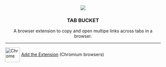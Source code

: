 <div align="center">
  <br />
    <img src="https://imgur.com/675vaZn.png">
  <br />

  <h3 align="center">TAB BUCKET</h3>

   <div align="center">
     A browser extension to copy and open multipe links across tabs in a browser.
     </div>
</div>
<hr> </hr>

[link-chrome]: https://chrome.google.com/webstore/detail/refined-github/hlepfoohegkhhmjieoechaddaejaokhf 'Version published on Chrome Web Store'

[<img src="https://raw.githubusercontent.com/alrra/browser-logos/90fdf03c/src/chrome/chrome.svg" width="48" alt="Chrome" valign="middle">][link-chrome] <a href="https://chromewebstore.google.com/detail/mebliglplpfbnljphggmjinbgjlhkgjd?utm_source=item-share-cb">Add the Extension</a> (Chromium browsers)



